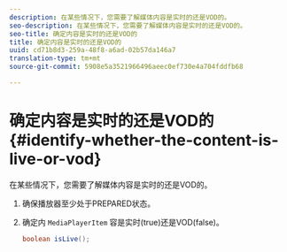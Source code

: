 ```yaml
---
description: 在某些情况下，您需要了解媒体内容是实时的还是VOD的。
seo-description: 在某些情况下，您需要了解媒体内容是实时的还是VOD的。
seo-title: 确定内容是实时的还是VOD的
title: 确定内容是实时的还是VOD的
uuid: cd71b8d3-259a-48f8-a6ad-02b57da146a7
translation-type: tm+mt
source-git-commit: 5908e5a3521966496aeec0ef730e4a704fddfb68

---
```



# 确定内容是实时的还是VOD的{#identify-whether-the-content-is-live-or-vod}

在某些情况下，您需要了解媒体内容是实时的还是VOD的。

1. 确保播放器至少处于PREPARED状态。
1. 确定内 `MediaPlayerItem` 容是实时(true)还是VOD(false)。

   ```java
   boolean isLive();
   ```


